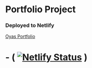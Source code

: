 # Portfolio Project

### Deployed to Netlify

[Oyas Portfolio](https://oyas.netlify.app)


# - ( [![Netlify Status](https://api.netlify.com/api/v1/badges/11f631a6-dd23-4a55-be2f-7e7bf8b8523f/deploy-status)](https://app.netlify.com/sites/oyas/deploys) )
